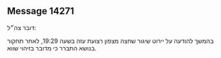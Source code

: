 ## Message 14271

דובר צה״ל:

בהמשך להודעה על יירוט שיגור שחצה מצפון רצועת עזה בשעה 19:29, לאחר תחקור בנושא התברר כי מדובר בזיהוי שווא.

